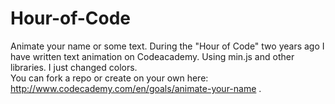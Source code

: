# Hour-of-Code
Animate your name or some text. During the "Hour of Code" two years ago I have written text animation on Codeacademy. Using min.js and other libraries. I just changed colors. <br>
You can fork a repo or create on your own here: http://www.codecademy.com/en/goals/animate-your-name .
